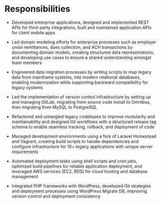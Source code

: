 
# Responsibilities

- Developed enterprise applications, designed and implemented REST APIs for third-party integrations, built and maintained application APIs for client mobile apps

- Led domain modeling efforts for enterprise processes such as employer union remittances, dues collection, and ACH transactions by documenting domain models, creating structured data representations, and developing use cases to ensure a shared understanding amongst team members

- Engineered data migration processes by writing scripts to map legacy data from mainframe systems, into modern relational databases, enabling modernization while supporting backward compatibility for legacy systems

- Led the implementation of version control infrastructure by setting up and managing GitLab, migrating from source code install to Omnibus, then migrating from MySQL to PostgreSQL

- Refactored and untangled legacy codebases to improve modularity and maintainability and designed Git workflows with a structured release tag schema to enable seamless tracking, rollback, and deployment of code

- Managed development environments using a fork of Laravel Homestead and Vagrant, creating build scripts to handle dependencies and configure infrastructure for 10+ legacy applications with unique server requirements

- Automated deployment tasks using shell scripts and cron jobs, optimized build pipelines for reliable application deployment, and leveraged AWS services (EC2, RDS) for cloud hosting and database management

- Integrated PHP frameworks with WordPress, developed Git strategies and deployment processes using WordPress Migrate DB, improving version control and deployment consistency
